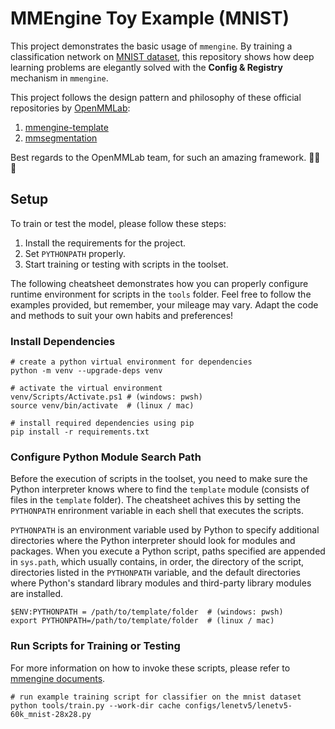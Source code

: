 # MMEngine Toy Example (MNIST)

This project demonstrates the basic usage of `mmengine`. By training a classification network on [MNIST dataset](https://en.wikipedia.org/wiki/MNIST_database), this repository shows how deep learning problems are elegantly solved with the **Config & Registry** mechanism in `mmengine`.

This project follows the design pattern and philosophy of these official repositories by [OpenMMLab](https://openmmlab.com/):

1. [mmengine-template](https://github.com/open-mmlab/mmengine-template)
2. [mmsegmentation](https://github.com/open-mmlab/mmsegmentation)

Best regards to the OpenMMLab team, for such an amazing framework. 🤗🤗🤗

## Setup

To train or test the model, please follow these steps:

1. Install the requirements for the project.
2. Set `PYTHONPATH` properly.
3. Start training or testing with scripts in the toolset.

The following cheatsheet demonstrates how you can properly configure runtime environment for scripts in the `tools` folder. Feel free to follow the examples provided, but remember, your mileage may vary. Adapt the code and methods to suit your own habits and preferences!

### Install Dependencies

```shell
# create a python virtual environment for dependencies
python -m venv --upgrade-deps venv

# activate the virtual environment
venv/Scripts/Activate.ps1 # (windows: pwsh)
source venv/bin/activate  # (linux / mac)

# install required dependencies using pip
pip install -r requirements.txt
```

### Configure Python Module Search Path

Before the execution of scripts in the toolset, you need to make sure the Python interpreter knows where to find the `template` module (consists of files in the `template` folder). The cheatsheet achives this by setting the `PYTHONPATH` enrironment variable in each shell that executes the scripts.

`PYTHONPATH` is an environment variable used by Python to specify additional directories where the Python interpreter should look for modules and packages. When you execute a Python script, paths specified are appended in `sys.path`, which usually contains, in order, the directory of the script, directories listed in the `PYTHONPATH` variable, and the default directories where Python's standard library modules and third-party library modules are installed.

```shell
$ENV:PYTHONPATH = /path/to/template/folder  # (windows: pwsh)
export PYTHONPATH=/path/to/template/folder  # (linux / mac)
```

### Run Scripts for Training or Testing

For more information on how to invoke these scripts, please refer to [mmengine documents](https://mmengine.readthedocs.io/zh-cn/latest/advanced_tutorials/config.html).

```shell
# run example training script for classifier on the mnist dataset
python tools/train.py --work-dir cache configs/lenetv5/lenetv5-60k_mnist-28x28.py
```
